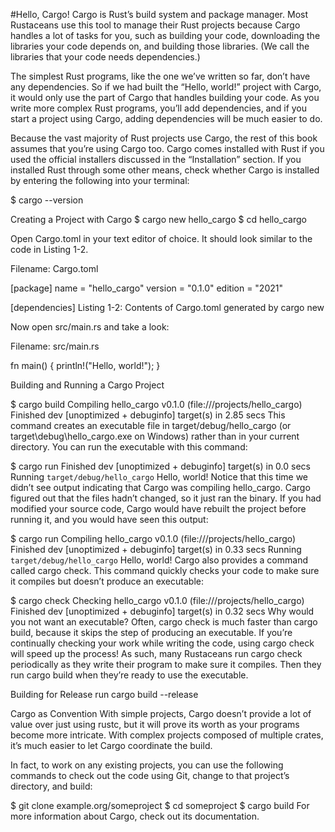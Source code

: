 #Hello, Cargo!
Cargo is Rust’s build system and package manager. Most Rustaceans use this tool to manage their Rust projects because Cargo handles a lot of tasks for you, such as building your code, downloading the libraries your code depends on, and building those libraries. (We call the libraries that your code needs dependencies.)

The simplest Rust programs, like the one we’ve written so far, don’t have any dependencies. So if we had built the “Hello, world!” project with Cargo, it would only use the part of Cargo that handles building your code. As you write more complex Rust programs, you’ll add dependencies, and if you start a project using Cargo, adding dependencies will be much easier to do.

Because the vast majority of Rust projects use Cargo, the rest of this book assumes that you’re using Cargo too. Cargo comes installed with Rust if you used the official installers discussed in the “Installation” section. If you installed Rust through some other means, check whether Cargo is installed by entering the following into your terminal:


$ cargo --version


Creating a Project with Cargo
$ cargo new hello_cargo
$ cd hello_cargo

Open Cargo.toml in your text editor of choice. It should look similar to the code in Listing 1-2.

Filename: Cargo.toml


[package]
name = "hello_cargo"
version = "0.1.0"
edition = "2021"

[dependencies]
Listing 1-2: Contents of Cargo.toml generated by cargo new



Now open src/main.rs and take a look:

Filename: src/main.rs


fn main() {
    println!("Hello, world!");
}




Building and Running a Cargo Project

$ cargo build
   Compiling hello_cargo v0.1.0 (file:///projects/hello_cargo)
    Finished dev [unoptimized + debuginfo] target(s) in 2.85 secs
This command creates an executable file in target/debug/hello_cargo (or target\debug\hello_cargo.exe on Windows) rather than in your current directory. You can run the executable with this command:

$ cargo run
    Finished dev [unoptimized + debuginfo] target(s) in 0.0 secs
     Running `target/debug/hello_cargo`
Hello, world!
Notice that this time we didn’t see output indicating that Cargo was compiling hello_cargo. Cargo figured out that the files hadn’t changed, so it just ran the binary. If you had modified your source code, Cargo would have rebuilt the project before running it, and you would have seen this output:


$ cargo run
   Compiling hello_cargo v0.1.0 (file:///projects/hello_cargo)
    Finished dev [unoptimized + debuginfo] target(s) in 0.33 secs
     Running `target/debug/hello_cargo`
Hello, world!
Cargo also provides a command called cargo check. This command quickly checks your code to make sure it compiles but doesn’t produce an executable:


$ cargo check
   Checking hello_cargo v0.1.0 (file:///projects/hello_cargo)
    Finished dev [unoptimized + debuginfo] target(s) in 0.32 secs
Why would you not want an executable? Often, cargo check is much faster than cargo build, because it skips the step of producing an executable. If you’re continually checking your work while writing the code, using cargo check will speed up the process! As such, many Rustaceans run cargo check periodically as they write their program to make sure it compiles. Then they run cargo build when they’re ready to use the executable.



Building for Release
run cargo build --release




Cargo as Convention
With simple projects, Cargo doesn’t provide a lot of value over just using rustc, but it will prove its worth as your programs become more intricate. With complex projects composed of multiple crates, it’s much easier to let Cargo coordinate the build.



In fact, to work on any existing projects, you can use the following commands to check out the code using Git, change to that project’s directory, and build:

$ git clone example.org/someproject
$ cd someproject
$ cargo build
For more information about Cargo, check out its documentation.



